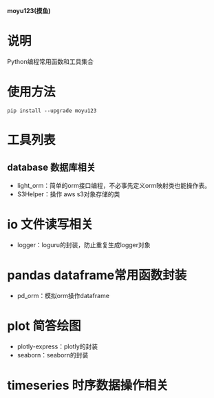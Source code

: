 **moyu123(摸鱼)**

# 说明

Python编程常用函数和工具集合

# 使用方法

`pip install --upgrade moyu123`

# 工具列表

## database 数据库相关

- light_orm：简单的orm接口编程，不必事先定义orm映射类也能操作表。
- S3Helper：操作 aws s3对象存储的类

# io 文件读写相关

- logger：loguru的封装，防止重复生成logger对象

# pandas dataframe常用函数封装

- pd_orm：模拟orm操作dataframe

# plot 简答绘图

- plotly-express：plotly的封装
- seaborn：seaborn的封装

# timeseries 时序数据操作相关
